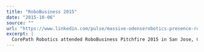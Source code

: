 ```yaml
---
title: "RoboBusiness 2015"
date: "2015-10-06"
source: ""
url: "https://www.linkedin.com/pulse/massive-odenserobotics-presence-robobusiness-2015-san-joost-nijhoff"
excerpt: |
  CorePath Robotics attended RoboBusiness Pitchfire 2015 in San Jose, California.
---
```

